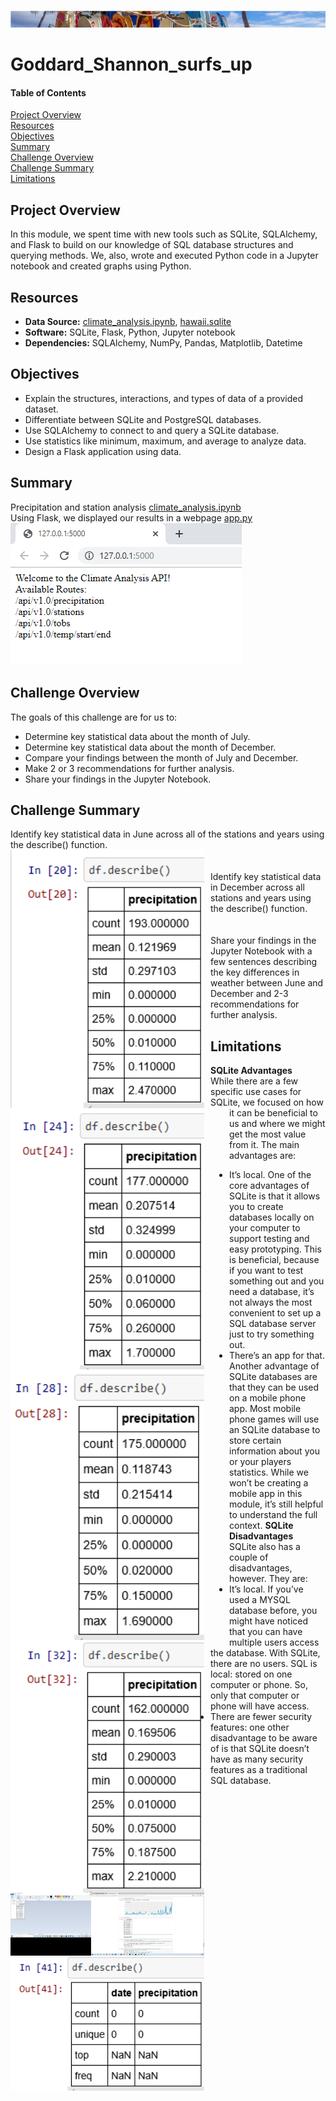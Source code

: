 ![header](/pics/header.png)
# Goddard_Shannon_surfs_up

#### Table of Contents

[Project Overview](#project-overview)  
[Resources](#resources)  
[Objectives](#objectives)  
[Summary](#summary)  
[Challenge Overview](#challenge-overview)  
[Challenge Summary](#challenge-summary)  
[Limitations](#limitations)

## Project Overview
In this module, we spent time with new tools such as SQLite, SQLAlchemy, and Flask to build on our knowledge of SQL database structures and querying methods. We, also, wrote and executed Python code in a Jupyter notebook and created graphs using Python.


## Resources
- **Data Source:** [climate_analysis.ipynb](/climate_analysis.ipynb), [hawaii.sqlite](/hawaii.sqlite)
- **Software:** SQLite, Flask, Python, Jupyter notebook  
- **Dependencies:** SQLAlchemy, NumPy, Pandas, Matplotlib, Datetime
## Objectives
- Explain the structures, interactions, and types of data of a provided dataset.
- Differentiate between SQLite and PostgreSQL databases.
- Use SQLAlchemy to connect to and query a SQLite database.
- Use statistics like minimum, maximum, and average to analyze data.
- Design a Flask application using data.

## Summary
Precipitation and station analysis [climate_analysis.ipynb](/climate_analysis.ipynb)  
Using Flask, we displayed our results in a webpage [app.py](/app.py)  
![app](/pics/app.png)

## Challenge Overview
The goals of this challenge are for us to:
- Determine key statistical data about the month of July.
- Determine key statistical data about the month of December.
- Compare your findings between the month of July and December.
- Make 2 or 3 recommendations for further analysis.
- Share your findings in the Jupyter Notebook.

## Challenge Summary
Identify key statistical data in June across all of the stations and years using the describe() function.  
<img src="/pics/June2015.png"
     alt="Home Screen"
     style="float: left; margin-right: 10px;"
     width="310"/> <img src="/pics/June2016.png"
     alt="Home Screen"
     style="float: left; margin-right: 40px;"
     width="310"/><img src="/pics/June2017.png"
     alt="Home Screen"
     style="float: left; margin-right: 40px;"
     width="310"/>    
<br/>
Identify key statistical data in December across all stations and years using the describe() function.  
<img src="/pics/Dec2015.png"
     alt="Home Screen"
     style="float: left; margin-right: 10px;"
     width="310"/> <img src="/pics/Dec2016.png"
     alt="Home Screen"
     style="float: left; margin-right: 40px;"
     width="310"/><img src="/pics/Dec2017.png"
     alt="Home Screen"
     style="float: left; margin-right: 40px;"
     width="310"/>    
<br/>
Share your findings in the Jupyter Notebook with a few sentences describing the key differences in weather between June and December and 2-3 recommendations for further analysis.  

## Limitations
**SQLite Advantages**  
While there are a few specific use cases for SQLite, we focused on how it can be beneficial to us and where we might get the most value from it. The main advantages are:
- It’s local. One of the core advantages of SQLite is that it allows you to create databases locally on your computer to support testing and easy prototyping. This is beneficial, because if you want to test something out and you need a database, it’s not always the most convenient to set up a SQL database server just to try something out.
- There’s an app for that. Another advantage of SQLite databases are that they can be used on a mobile phone app. Most mobile phone games will use an SQLite database to store certain information about you or your players statistics. While we won’t be creating a mobile app in this module, it’s still helpful to understand the full context.
**SQLite Disadvantages**  
SQLite also has a couple of disadvantages, however. They are:
- It’s local. If you’ve used a MYSQL database before, you might have noticed that you can have multiple users access the database. With SQLite, there are no users. SQL is local: stored on one computer or phone. So, only that computer or phone will have access.
- There are fewer security features: one other disadvantage to be aware of is that SQLite doesn’t have as many security features as a traditional SQL database.
 

